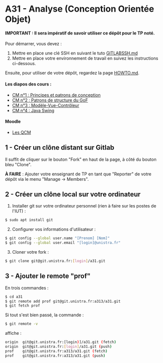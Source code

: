 A31 - Analyse (Conception Orientée Objet)
=========================================

#### IMPORTANT : Il sera impératif de savoir utiliser ce dépôt pour le TP noté.

Pour démarrer, vous devez :
1. Mettre en place une clé SSH en suivant le tuto [GITLABSSH.md](GITLABSSH.md)
2. Mettre en place votre environnement de travail en suivez les instructions ci-dessous.

Ensuite, pour utiliser de votre dépôt, regardez la page [HOWTO.md](HOWTO.md).

#### Les diapos des cours :

- [CM n°1 : Principes et patrons de conception](http://adrien.krahenbuhl.fr/courses/IUTRS/A31/CM1/)
- [CM n°2 : Patrons de structure du GoF](http://adrien.krahenbuhl.fr/courses/IUTRS/A31/CM2/)
- [CM n°3 : Modèle-Vue-Contrôleur](http://adrien.krahenbuhl.fr/courses/IUTRS/A31/CM3/)
- [CM n°4 : Java Swing](http://adrien.krahenbuhl.fr/courses/IUTRS/A31/CM4/)

#### Moodle

- [Les QCM](https://moodle.unistra.fr/course/view.php?id=737)


1 - Créer un **clône distant** sur Gitlab
-----------------------------------------

Il suffit de cliquer sur le bouton "Fork" en haut de la page, à côté du bouton bleu "Clone".

**À FAIRE** : Ajouter votre enseignant de TP en tant que "Reporter" de votre dépôt via le menu "Manage -> Members".

2 - Créer un **clône local** sur votre ordinateur
-------------------------------------------------

1. Installer git sur votre ordinateur personnel (rien à faire sur les postes de l'IUT) :
```sh
$ sudo apt install git
```

2. Configurer vos informations d'utilisateur :
```sh
$ git config --global user.name "[Prenom] [Nom]"
$ git config --global user.email "[login]@unistra.fr"
```

3. Cloner votre fork :
```sh
$ git clone git@git.unistra.fr:[login]/a31.git
```

3 - Ajouter le **remote "prof"**
--------------------------------

En trois commandes :
```sh
$ cd a31
$ git remote add prof git@git.unistra.fr:a313/a31.git
$ git fetch prof
```

Si tout s'est bien passé, la commande :
```sh
$ git remote -v
```
affiche :
```sh
origin	git@git.unistra.fr:[login)]/a31.git (fetch)
origin	git@git.unistra.fr:[login]/a31.git (push)
prof	git@git.unistra.fr:a313/a31.git (fetch)
prof	git@git.unistra.fr:a313/a31.git (push)
```
